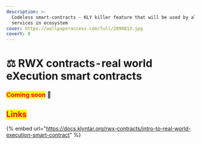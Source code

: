 ```yaml
---
description: >-
  Codeless smart-contracts - KLY killer feature that will be used by all the
  services in ecosystem
cover: https://wallpaperaccess.com/full/2099813.jpg
coverY: 0
---
```


# ⚖ RWX contracts - real world eXecution smart contracts

### <mark style="color:red;">**Coming soon**</mark> 👻



## <mark style="color:red;">Links</mark>

{% embed url="https://docs.klyntar.org/rwx-contracts/intro-to-real-world-execution-smart-contract" %}
